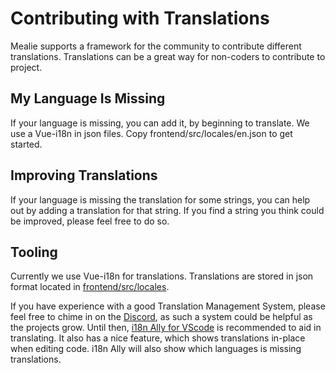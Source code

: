 # Contributing with Translations

Mealie supports a framework for the community to contribute different translations. Translations can be a great way for non-coders to contribute to project.

## My Language Is Missing
If your language is missing, you can add it, by beginning to translate. We use a Vue-i18n in json files. Copy frontend/src/locales/en.json to get started.

## Improving Translations
If your language is missing the translation for some strings, you can help out by adding a translation for that string. If you find a string you think could be improved, please feel free to do so. 

## Tooling
Currently we use Vue-i18n for translations. Translations are stored in json format located in [frontend/src/locales](https://github.com/hay-kot/mealie/tree/master/frontend/src/locales).

If you have experience with a good Translation Management System, please feel free to chime in on the [Discord](https://discord.gg/R6QDyJgbD2), as such a system could be helpful as the projects grow.
Until then, [i18n Ally for VScode](https://marketplace.visualstudio.com/items?itemName=antfu.i18n-ally) is recommended to aid in translating. It also has a nice feature, which shows translations in-place when editing code.
i18n Ally will also show which languages is missing translations.